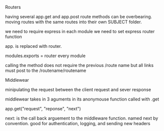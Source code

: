 Routers

having several app.get and app.post route methods can be overbearing.
moving routes with the same routes into their own SUBJECT folder.

we need to require express in each module
we need to set express router function

app. is replaced with router.

modules.exports = router every module

calling the method does not require the previous
/route name but all links must post to the 
/routename/routename

Middlewear

minipulating the request between the client request and sever response

middlewear takes in 3 aguments in its anonymouse function called with .get

app.get("request", "reponse", "next")

next: is the call back arguement to the middleware function. named next by convention.
good for authentication, logging, and sending new headers

